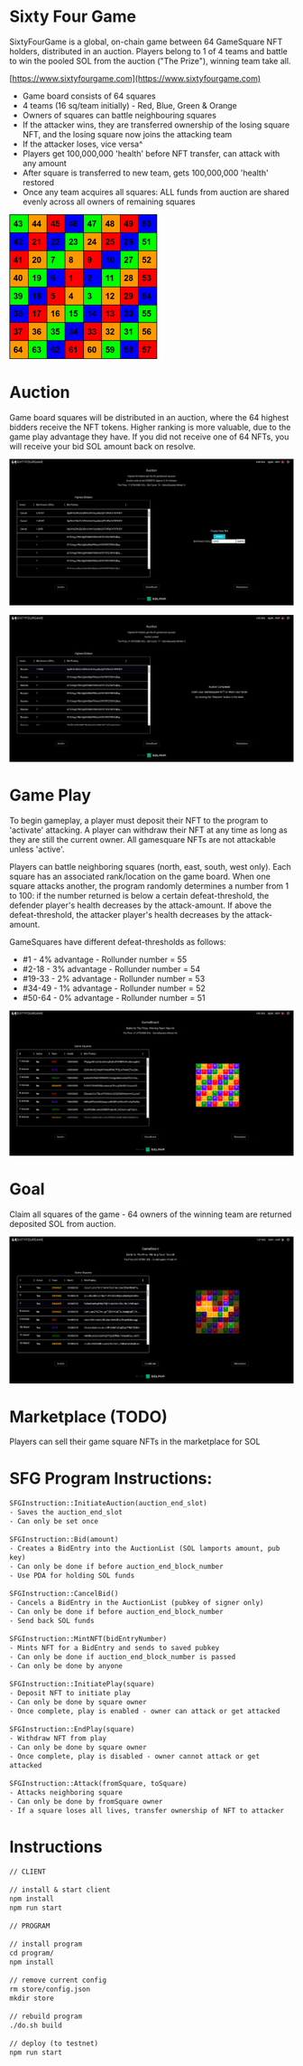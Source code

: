 # Sixty Four Game

SixtyFourGame is a global, on-chain game between 64 GameSquare NFT holders, distributed in an auction. Players belong to 1 of 4 teams and battle to win the pooled SOL from the auction ("The Prize"), winning team take all.

[https://www.sixtyfourgame.com](https://www.sixtyfourgame.com)

- Game board consists of 64 squares
- 4 teams (16 sq/team initially) - Red, Blue, Green & Orange
- Owners of squares can battle neighbouring squares
- If the attacker wins, they are transferred ownership of the losing square NFT,
and the losing square now joins the attacking team
- If the attacker loses, vice versa^
- Players get 100,000,000 'health' before NFT transfer, can attack with any amount
- After square is transferred to new team, gets 100,000,000 'health' restored
- Once any team acquires all squares: ALL funds from auction are shared evenly across all owners of remaining squares

![Sixty Four Game Board](64board.png?raw=true "Sixty Four Game Board")

# Auction
Game board squares will be distributed in an auction, where the 64 highest bidders receive the NFT tokens. Higher ranking is more valuable, due to the game play advantage they have. If you did not receive one of 64 NFTs, you will receive your bid SOL amount back on resolve.

![Auction](AUCTION.png?raw=true "Sixty Four Game Board")

![Auction Resolve](AUCTION-RESOLVE.png?raw=true "Auction Resolve")

# Game Play
To begin gameplay, a player must deposit their NFT to the program to 'activate' attacking. A player can withdraw their NFT at any time as long as they are still the current owner. All gamesquare NFTs are not attackable unless 'active'.

Players can battle neighboring squares (north, east, south, west only). Each square has an associated rank/location on the game board. When one square attacks another, the program randomly determines a number from 1 to 100: if the number returned is below a certain defeat-threshold, the defender player's health decreases by the attack-amount. If above the defeat-threshold, the attacker player's health decreases by the attack-amount.

GameSquares have different defeat-thresholds as follows:
- #1 - 4% advantage - Rollunder number = 55
- #2-18 - 3% advantage - Rollunder number = 54
- #19-33 - 2% advantage - Rollunder number = 53
- #34-49 - 1% advantage - Rollunder number = 52
- #50-64 - 0% advantage - Rollunder number = 51

![Game Board](GAMEBOARD-FRESH.png?raw=true "Gameboard")

# Goal
Claim all squares of the game - 64 owners of the winning team are returned deposited SOL from auction.

![Game Board Mid](MIDGAME.png?raw=true "Gameboard Mid")

# Marketplace (TODO)
Players can sell their game square NFTs in the marketplace for SOL


# SFG Program Instructions:
```
SFGInstruction::InitiateAuction(auction_end_slot)
- Saves the auction_end_slot
- Can only be set once

SFGInstruction::Bid(amount)
- Creates a BidEntry into the AuctionList (SOL lamports amount, pub key)  
- Can only be done if before auction_end_block_number
- Use PDA for holding SOL funds

SFGInstruction::CancelBid()
- Cancels a BidEntry in the AuctionList (pubkey of signer only)
- Can only be done if before auction_end_block_number
- Send back SOL funds

SFGInstruction::MintNFT(bidEntryNumber)
- Mints NFT for a BidEntry and sends to saved pubkey
- Can only be done if auction_end_block_number is passed
- Can only be done by anyone

SFGInstruction::InitiatePlay(square)
- Deposit NFT to initiate play
- Can only be done by square owner
- Once complete, play is enabled - owner can attack or get attacked

SFGInstruction::EndPlay(square)
- Withdraw NFT from play
- Can only be done by square owner
- Once complete, play is disabled - owner cannot attack or get attacked

SFGInstruction::Attack(fromSquare, toSquare)
- Attacks neighboring square
- Can only be done by fromSquare owner
- If a square loses all lives, transfer ownership of NFT to attacker

```

# Instructions

```
// CLIENT

// install & start client
npm install
npm run start

// PROGRAM

// install program
cd program/
npm install

// remove current config
rm store/config.json
mkdir store

// rebuild program
./do.sh build

// deploy (to testnet)
npm run start

```
